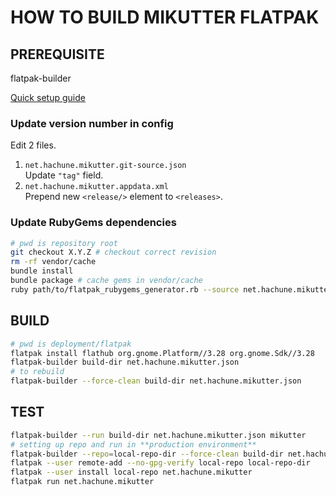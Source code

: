 HOW TO BUILD MIKUTTER FLATPAK
=============================
PREREQUISITE
------------
flatpak-builder

[Quick setup guide](https://flatpak.org/setup/)

### Update version number in config
Edit 2 files.

1. `net.hachune.mikutter.git-source.json`  
   Update `"tag"` field.
2. `net.hachune.mikutter.appdata.xml`  
   Prepend new `<release/>` element to `<releases>`.

### Update RubyGems dependencies
```bash
# pwd is repository root
git checkout X.Y.Z # checkout correct revision
rm -rf vendor/cache
bundle install
bundle package # cache gems in vendor/cache
ruby path/to/flatpak_rubygems_generator.rb --source net.hachune.mikutter.git-source.json -o net.hachune.mikutter.rubygems-module.json # update json
```

BUILD
-----
```bash
# pwd is deployment/flatpak
flatpak install flathub org.gnome.Platform//3.28 org.gnome.Sdk//3.28
flatpak-builder build-dir net.hachune.mikutter.json
# to rebuild
flatpak-builder --force-clean build-dir net.hachune.mikutter.json
```

TEST
----
```bash
flatpak-builder --run build-dir net.hachune.mikutter.json mikutter
# setting up repo and run in **production environment**
flatpak-builder --repo=local-repo-dir --force-clean build-dir net.hachune.mikutter.json
flatpak --user remote-add --no-gpg-verify local-repo local-repo-dir
flatpak --user install local-repo net.hachune.mikutter
flatpak run net.hachune.mikutter
```
